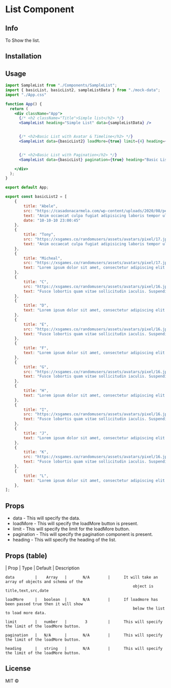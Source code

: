 # List Component


## Info

To Show the list.

## Installation




## Usage

```jsx
import SampleList from "./Components/SampleList";
import { basicList, basicList2, sampleListData } from "./mock-data";
import "./App.css"

function App() {
  return (
    <div className="App">
      {/* <h2 className="Title">Simple list</h2> */}
      <SampleList heading="Simple List" data={sampleListData} />


      {/* <h2>Basic List with Avatar & Timeline</h2> */}
      <SampleList data={basicList2} loadMore={true} limit={4} heading={"Basic List with Avatar & Timeline"} />


      {/* <h2>Basic List with Pagination</h2> */}
      <SampleList data={basicList} pagination={true} heading="Basic List with Pagination" />

    </div>
  );
}

export default App;

export const basicList2 = [
    {
        title: "Abele",
        src: "https://casadonacarmela.com/wp-content/uploads/2020/08/pexels-italo-melo-2379004-199x300.jpg",
        text: "Anim occaecat culpa fugiat adipisicing laboris tempor ullamco proident reprehenderit sit.",
        date: "10-10-10 23:00:45"
    },
    {
        title: "Tony",
        src: "https://xsgames.co/randomusers/assets/avatars/pixel/17.jpg",
        text: "Anim occaecat culpa fugiat adipisicing laboris tempor ullamco proident reprehenderit sit.",
    },
    {
        title: "Micheal",
        src: "https://xsgames.co/randomusers/assets/avatars/pixel/17.jpg",
        text: "Lorem ipsum dolor sit amet, consectetur adipiscing elit. Fusce lobortis quam vitae sollicitudin iaculis. Suspendisse potenti. Fusce lobortis quam vitae sollicitudin iaculis. Suspendisse potenti. Sed aliquam in felis in pellentesque.",
    },
    {
        title: "C",
        src: "https://xsgames.co/randomusers/assets/avatars/pixel/16.jpg",
        text: "Fusce lobortis quam vitae sollicitudin iaculis. Suspendisse potenti. Sed aliquam in felis in pellentesque. Lorem ipsum dolor sit amet, consectetur adipiscing elit. Fusce lobortis quam vitae sollicitudin iaculis. Suspendisse potenti. Sed aliquam in felis in pellentesque.",
    },
    {
        title: "D",
        text: "Lorem ipsum dolor sit amet, consectetur adipiscing elit. Fusce lobortis quam vitae sollicitudin iaculis. Suspendisse potenti. Sed aliquam in felis in pellentesque.",
    },
    {
        title: "E",
        src: "https://xsgames.co/randomusers/assets/avatars/pixel/16.jpg",
        text: "Fusce lobortis quam vitae sollicitudin iaculis. Suspendisse potenti. Sed aliquam in felis in pellentesque. Lorem ipsum dolor sit amet, consectetur adipiscing elit. Fusce lobortis quam vitae sollicitudin iaculis. Suspendisse potenti. Sed aliquam in felis in pellentesque.",
    },
    {
        title: "F",
        text: "Lorem ipsum dolor sit amet, consectetur adipiscing elit. Fusce lobortis quam vitae sollicitudin iaculis. Suspendisse potenti. Sed aliquam in felis in pellentesque.",
    },
    {
        title: "G",
        src: "https://xsgames.co/randomusers/assets/avatars/pixel/16.jpg",
        text: "Fusce lobortis quam vitae sollicitudin iaculis. Suspendisse potenti. Sed aliquam in felis in pellentesque. Lorem ipsum dolor sit amet, consectetur adipiscing elit. Fusce lobortis quam vitae sollicitudin iaculis. Suspendisse potenti. Sed aliquam in felis in pellentesque.",
    },
    {
        title: "H",
        text: "Lorem ipsum dolor sit amet, consectetur adipiscing elit. Fusce lobortis quam vitae sollicitudin iaculis. Suspendisse potenti. Sed aliquam in felis in pellentesque.",
    },
    {
        title: "I",
        src: "https://xsgames.co/randomusers/assets/avatars/pixel/16.jpg",
        text: "Fusce lobortis quam vitae sollicitudin iaculis. Suspendisse potenti. Sed aliquam in felis in pellentesque. Lorem ipsum dolor sit amet, consectetur adipiscing elit. Fusce lobortis quam vitae sollicitudin iaculis. Suspendisse potenti. Sed aliquam in felis in pellentesque.",
    },
    {
        title: "J",
        text: "Lorem ipsum dolor sit amet, consectetur adipiscing elit. Fusce lobortis quam vitae sollicitudin iaculis. Suspendisse potenti. Sed aliquam in felis in pellentesque.",
    },
    {
        title: "K",
        src: "https://xsgames.co/randomusers/assets/avatars/pixel/16.jpg",
        text: "Fusce lobortis quam vitae sollicitudin iaculis. Suspendisse potenti. Sed aliquam in felis in pellentesque. Lorem ipsum dolor sit amet, consectetur adipiscing elit. Fusce lobortis quam vitae sollicitudin iaculis. Suspendisse potenti. Sed aliquam in felis in pellentesque.",
    },
    {
        title: "L",
        text: "Lorem ipsum dolor sit amet, consectetur adipiscing elit. Fusce lobortis quam vitae sollicitudin iaculis. Suspendisse potenti. Sed aliquam in felis in pellentesque.",
    },
];

```



## Props

- data - This will specify the data.
- loadMore - This will specify the loadMore button is present.
- limit - This will specify the limit for the loadMore button.
- pagination - This will specify the pagination component is present.
- heading - This will specify the heading of the list.


## Props (table)

|   Prop         |    Type    |     Default      |      Description  



    data         |    Array   |       N/A        |      It will take an array of objects and schema of the 
                                                            object is title,text,src,date 

    loadMore     |   boolean  |       N/A        |      If loadmore has been passed true then it will show
                                                            below the list to load more data.

    limit        |   number   |        3         |      This will specify the limit of the loadMore button.

    pagination   |   N/A      |       N/A        |      This will specify the limit of the loadMore button.

    heading      |   string   |       N/A        |      This will specify the limit of the loadMore button.




## License

MIT © [](https://github.com/)
